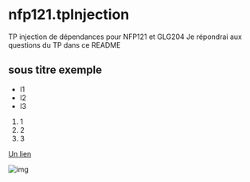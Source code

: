 # nfp121.tpInjection
TP injection de dépendances pour NFP121 et GLG204
Je répondrai aux questions du TP dans ce README

## sous titre exemple

* l1
* l2
* l3

1. 1
1. 2
1. 3

[Un lien](http://www.cofares.net)

![img](images/annexe.png)
